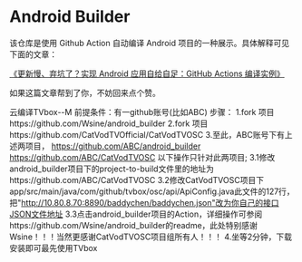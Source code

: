 # Android Builder

该仓库是使用 Github Action 自动编译 Android 项目的一种展示。具体解释可见下面的文章：

[《更新慢、弃坑了？实现 Android 应用自给自足：GitHub Actions 编译实例》](https://sspai.com/post/70427)

如果这篇文章帮到了你，不妨回来点个赞。


云编译TVbox--M
前提条件：有一github账号(比如ABC)
步骤：
1.fork 项目https://github.com/Wsine/android_builder
2.fork 项目https://github.com/CatVodTVOfficial/CatVodTVOSC
3.至此，ABC账号下有上述两项目，
https://github.com/ABC/android_builder
https://github.com/ABC/CatVodTVOSC
以下操作只针对此两项目;
3.1修改android_builder项目下的project-to-build文件里的地址为https://github.com/ABC/CatVodTVOSC
3.2修改CatVodTVOSC项目下app/src/main/java/com/github/tvbox/osc/api/ApiConfig.java此文件的127行，把"http://10.80.8.70:8890/baddychen/baddychen.json"改为你自己的接口JSON文件地址
3.3点击android_builder项目的Action，详细操作可参阅https://github.com/Wsine/android_builder的readme，此处特别感谢Wsine！！！当然更感谢CatVodTVOSC项目组所有人！！！
4.坐等2分钟，下载安装即可最先使用TVbox
